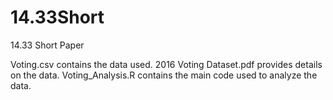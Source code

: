 # 14.33Short
14.33 Short Paper

Voting.csv contains the data used.
2016 Voting Dataset.pdf provides details on the data.
Voting_Analysis.R contains the main code used to analyze the data.
